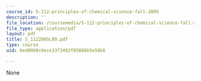 ```yaml
---
course_id: 5-112-principles-of-chemical-science-fall-2005
description: ''
file_location: /coursemedia/5-112-principles-of-chemical-science-fall-2005/6ed8060c9ece33f2402f05886b5e56b6_5_1122005L09.pdf
file_type: application/pdf
layout: pdf
title: 5_1122005L09.pdf
type: course
uid: 6ed8060c9ece33f2402f05886b5e56b6

---
```

None